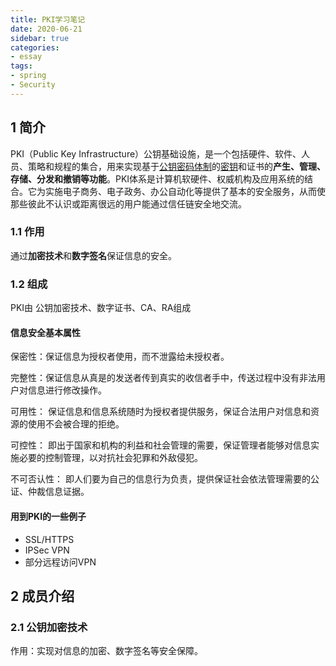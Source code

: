 ```yaml
---
title: PKI学习笔记
date: 2020-06-21
sidebar: true
categories: 
- essay
tags: 
- spring
- Security
---
```


## 1 简介

PKI（Public Key Infrastructure）公钥基础设施，是一个包括硬件、软件、人员、策略和规程的集合，用来实现基于[公钥密码体制](https://baike.baidu.com/item/公钥密码体制/10392876)的[密钥](https://baike.baidu.com/item/密钥/101144)和证书的**产生、管理、存储、分发和撤销等功能**。PKI体系是计算机软硬件、权威机构及应用系统的结合。它为实施电子商务、电子政务、办公自动化等提供了基本的安全服务，从而使那些彼此不认识或距离很远的用户能通过信任链安全地交流。

### 1.1 作用

通过**加密技术**和**数字签名**保证信息的安全。

### 1.2 组成

PKI由 公钥加密技术、数字证书、CA、RA组成

#### 信息安全基本属性

保密性：保证信息为授权者使用，而不泄露给未授权者。

完整性：保证信息从真是的发送者传到真实的收信者手中，传送过程中没有非法用户对信息进行修改操作。

可用性： 保证信息和信息系统随时为授权者提供服务，保证合法用户对信息和资源的使用不会被合理的拒绝。

可控性： 即出于国家和机构的利益和社会管理的需要，保证管理者能够对信息实施必要的控制管理，以对抗社会犯罪和外敌侵犯。

不可否认性： 即人们要为自己的信息行为负责，提供保证社会依法管理需要的公证、仲裁信息证据。

#### 用到PKI的一些例子

- SSL/HTTPS
- IPSec VPN
- 部分远程访问VPN

## 2 成员介绍

### 2.1 公钥加密技术

作用：实现对信息的加密、数字签名等安全保障。